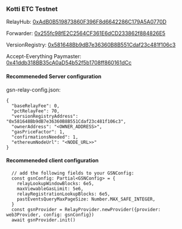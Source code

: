 ### Kotti ETC Testnet

RelayHub: [0xAdB0B519873860F396F8d6642286C179A5A0770D](https://blockscout.com/etc/kotti/address/0xAdB0B519873860F396F8d6642286C179A5A0770D)

Forwarder: [0x255fc98fE2C2564CF361E6dCD233862f884826E5](https://blockscout.com/etc/kotti/address/0x255fc98fE2C2564CF361E6dCD233862f884826E5)

VersionRegistry: [0x581648Bb9dB7e36360B8B551Cdaf23c481f106c3](https://blockscout.com/etc/kotti/address/0x581648Bb9dB7e36360B8B551Cdaf23c481f106c3)

Accept-Everything Paymaster: [0x41ddb318BB35cA0aD54b52f5b1708ff860161dCc](https://blockscout.com/etc/kotti/address/0x41ddb318BB35cA0aD54b52f5b1708ff860161dCc)

#### Recommeneded Server configuration
gsn-relay-config.json:
```
{
  "baseRelayFee": 0,
  "pctRelayFee": 70,
  "versionRegistryAddress": "0x581648Bb9dB7e36360B8B551Cdaf23c481f106c3",
  "ownerAddress": "<OWNER_ADDRESS>",
  "gasPriceFactor": 1,
  "confirmationsNeeded": 1,
  "ethereumNodeUrl": "<NODE_URL>>"
}
```
#### Recommeneded client configuration
```
  // add the following fields to your GSNConfig:
  const gsnConfig: Partial<GSNConfig> = {
    relayLookupWindowBlocks: 6e5,
    maxViewableGasLimit: 5e6,
    relayRegistrationLookupBlocks: 6e5,
    pastEventsQueryMaxPageSize: Number.MAX_SAFE_INTEGER,
  }
  const gsnProvider = RelayProvider.newProvider({provider: web3Provider, config: gsnConfig})
  await gsnProvider.init()
```
